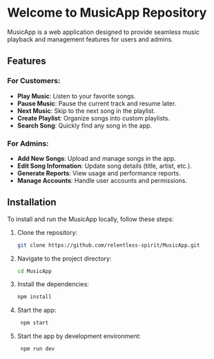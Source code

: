 # Welcome to MusicApp Repository

MusicApp is a web application designed to provide seamless music playback and management features for users and admins.

## Features

### For Customers:
- **Play Music**: Listen to your favorite songs.
- **Pause Music**: Pause the current track and resume later.
- **Next Music**: Skip to the next song in the playlist.
- **Create Playlist**: Organize songs into custom playlists.
- **Search Song**: Quickly find any song in the app.

### For Admins:
- **Add New Songs**: Upload and manage songs in the app.
- **Edit Song Information**: Update song details (title, artist, etc.).
- **Generate Reports**: View usage and performance reports.
- **Manage Accounts**: Handle user accounts and permissions.

## Installation

To install and run the MusicApp locally, follow these steps:

1. Clone the repository:
   ```bash
   git clone https://github.com/relentless-spirit/MusicApp.git
2. Navigate to the project directory:
   ```bash
   cd MusicApp
3. Install the dependencies:
   ```bash
   npm install
4. Start the app:
   ```bash
    npm start
5. Start the app by development environment:
   ```bash
    npm run dev
